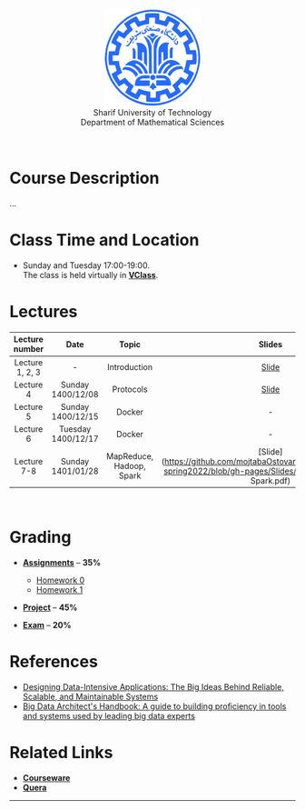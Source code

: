 <center><img src=".\Images\SharifUT.png" alt="" height='170' width='170' /></center>
<center> Sharif University of Technology <br> Department of Mathematical Sciences </center>
<br>
<br>

# Course Description

... 


# Class Time and Location
* Sunday and Tuesday 17:00-19:00.
<br>The class is held virtually in [**VClass**](https://vc.sharif.edu/ch/ostovari.mojtaba).
  

# Lectures

| Lecture number | Date | Topic | Slides | Video | 
| :------------: |:----:| :----:| :-----:| :---: |
| Lecture 1, 2, 3 | - | Introduction | [Slide](https://github.com/mojtabaOstovari/BigDataEngineering-spring2022/blob/gh-pages/Slides/01-Introduction.pdf) | - |
| Lecture 4 | Sunday 1400/12/08 | Protocols | [Slide](https://github.com/mojtabaOstovari/BigDataEngineering-spring2022/blob/gh-pages/Slides/02-Protocols.pdf) | - |
| Lecture 5 | Sunday 1400/12/15 | Docker | - | [Video](https://cw.sharif.edu/pluginfile.php/483414/mod_folder/content/0/b05.mkv?forcedownload=1) |
| Lecture 6 | Tuesday 1400/12/17 | Docker | - | [Video](https://cw.sharif.edu/pluginfile.php/483414/mod_folder/content/0/b06.7z?forcedownload=1) |
| Lecture 7-8 | Sunday 1401/01/28 | MapReduce, Hadoop, Spark | [Slide](https://github.com/mojtabaOstovari/BigDataEngineering-spring2022/blob/gh-pages/Slides/MapReduce, Hadoop, Spark.pdf) | - |


<br>
  

# Grading

* [**Assignments**](#assignments) – <b>35%</b>
 
   * [Homework 0](https://github.com/mojtabaOstovari/BigDataEngineering-spring2022/blob/gh-pages/Assignments/00.pdf) <b></b>
   * [Homework 1](https://github.com/mojtabaOstovari/BigDataEngineering-spring2022/blob/gh-pages/Assignments/01.pdf) <b></b>

* [**Project**](#project) – <b>45%</b>

* [**Exam**](#Exam) – <b>20%</b>



# References
* <a href="https://www.amazon.com/Designing-Data-Intensive-Applications-Reliable-Maintainable/dp/1449373321">
  Designing Data-Intensive Applications: The Big Ideas Behind Reliable, Scalable, and Maintainable Systems</a>
* <a href="https://www.amazon.com/Big-Data-Architects-Handbook-proficiency/dp/1788835824">
  Big Data Architect's Handbook: A guide to building proficiency in tools and systems used by leading big data experts</a>



# Related Links

* [**Courseware**](https://cw.sharif.edu/course/view.php?id=9279)
* [**Quera**](https://quera.org/course/10463/)



---
